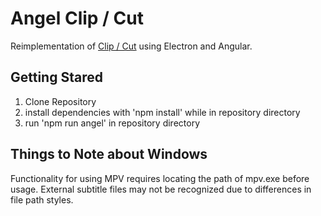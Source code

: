# Angel Clip / Cut
Reimplementation of <a href="https://github.com/jpwexperience/clipcut-gui" target="_blank">Clip / Cut</a> using Electron and Angular.

## Getting Stared
1. Clone Repository 
2. install dependencies with 'npm install' while in repository directory
3. run 'npm run angel' in repository directory 

## Things to Note about Windows
Functionality for using MPV requires locating the path of mpv.exe before usage. External subtitle files may not be recognized due to differences in file path styles. 
